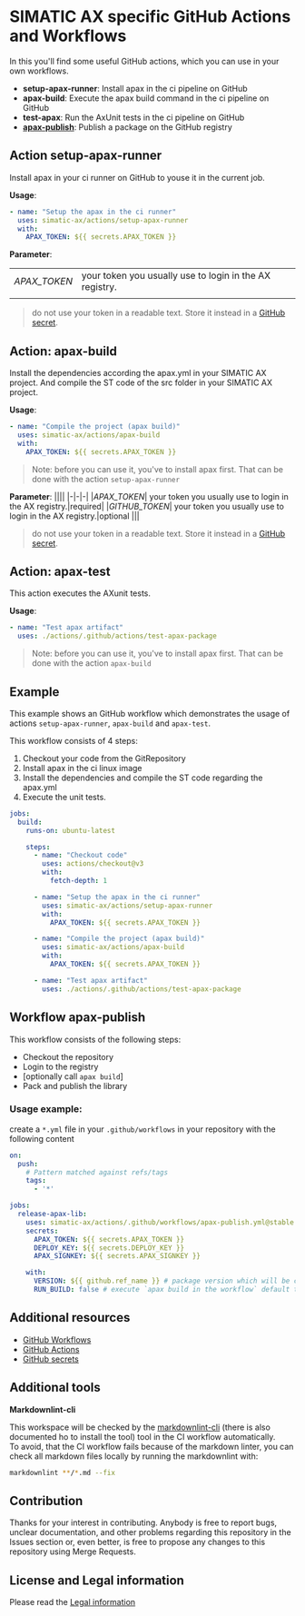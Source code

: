 # SIMATIC AX specific GitHub Actions and Workflows

In this you'll find some useful GitHub actions, which you can use in your own workflows.

- **setup-apax-runner**: Install apax in the ci pipeline on GitHub
- **apax-build**: Execute the apax build command in the ci pipeline on GitHub
- **test-apax**: Run the AxUnit tests in the ci pipeline on GitHub
- [**apax-publish**](#workflow-apax-publish): Publish a package on the GitHub registry

## Action setup-apax-runner

Install apax in your ci runner on GitHub to youse it in the current job.

**Usage**:

```yml
- name: "Setup the apax in the ci runner"
  uses: simatic-ax/actions/setup-apax-runner
  with:
    APAX_TOKEN: ${{ secrets.APAX_TOKEN }}
```

**Parameter**:

|||
|-|-|
|*APAX_TOKEN*| your token you usually use to login in the AX registry.|
|||

> do not use your token in a readable text. Store it instead in a [GitHub secret](https://docs.github.com/en/codespaces/managing-codespaces-for-your-organization/managing-encrypted-secrets-for-your-repository-and-organization-for-github-codespaces).

## Action: apax-build

Install the dependencies according the apax.yml in your SIMATIC AX project. And compile the ST code of the src folder in your SIMATIC AX project.

**Usage**:

```yml
- name: "Compile the project (apax build)"
  uses: simatic-ax/actions/apax-build
  with:
    APAX_TOKEN: ${{ secrets.APAX_TOKEN }}
```

> Note: before you can use it, you've to install apax first. That can be done with the action `setup-apax-runner`

**Parameter**:
||||
|-|-|-|
|*APAX_TOKEN*| your token you usually use to login in the AX registry.|required|
|*GITHUB_TOKEN*| your token you usually use to login in the AX registry.|optional
|||


> do not use your token in a readable text. Store it instead in a [GitHub secret](https://docs.github.com/en/codespaces/managing-codespaces-for-your-organization/managing-encrypted-secrets-for-your-repository-and-organization-for-github-codespaces).

## Action: apax-test

This action executes the AXunit tests.

**Usage**:

```yml
- name: "Test apax artifact"
  uses: ./actions/.github/actions/test-apax-package
```

> Note: before you can use it, you've to install apax first. That can be done with the action `apax-build`

## Example

This example shows an GitHub workflow which demonstrates the usage of actions `setup-apax-runner`, `apax-build` and `apax-test`.

This workflow consists of 4 steps:

1. Checkout your code from the GitRepository
1. Install apax in the ci linux image
1. Install the dependencies and compile the ST code regarding the apax.yml
1. Execute the unit tests.

```yml
jobs:
  build:
    runs-on: ubuntu-latest

    steps:
      - name: "Checkout code"
        uses: actions/checkout@v3
        with:
          fetch-depth: 1

      - name: "Setup the apax in the ci runner"
        uses: simatic-ax/actions/setup-apax-runner
        with:
          APAX_TOKEN: ${{ secrets.APAX_TOKEN }}

      - name: "Compile the project (apax build)"
        uses: simatic-ax/actions/apax-build
        with:
          APAX_TOKEN: ${{ secrets.APAX_TOKEN }}

      - name: "Test apax artifact"
        uses: ./actions/.github/actions/test-apax-package
```

## Workflow apax-publish

This workflow consists of the following steps:
* Checkout the repository
* Login to the registry
* [optionally call `apax build`]
* Pack and publish the library

### Usage example:

create a `*.yml` file in your `.github/workflows` in your repository with the following content

```yml
on:
  push:
    # Pattern matched against refs/tags
    tags:        
      - '*'

jobs:
  release-apax-lib:
    uses: simatic-ax/actions/.github/workflows/apax-publish.yml@stable
    secrets:
      APAX_TOKEN: ${{ secrets.APAX_TOKEN }}
      DEPLOY_KEY: ${{ secrets.DEPLOY_KEY }}
      APAX_SIGNKEY: ${{ secrets.APAX_SIGNKEY }}

    with:
      VERSION: ${{ github.ref_name }} # package version which will be created
      RUN_BUILD: false # execute `apax build in the workflow` default true

```

## Additional resources

- [GitHub Workflows](https://docs.github.com/en/actions/using-workflows)
- [GitHub Actions](https://docs.github.com/de/actions)
- [GitHub secrets](https://docs.github.com/en/codespaces/managing-codespaces-for-your-organization/managing-encrypted-secrets-for-your-repository-and-organization-for-github-codespaces)
  

## Additional tools

**Markdownlint-cli**

This workspace will be checked by the [markdownlint-cli](https://github.com/igorshubovych/markdownlint-cli) (there is also documented ho to install the tool) tool in the CI workflow automatically.  
To avoid, that the CI workflow fails because of the markdown linter, you can check all markdown files locally by running the markdownlint with:

```sh
markdownlint **/*.md --fix
```

## Contribution

Thanks for your interest in contributing. Anybody is free to report bugs, unclear documentation, and other problems regarding this repository in the Issues section or, even better, is free to propose any changes to this repository using Merge Requests.

## License and Legal information

Please read the [Legal information](LICENSE.md)
